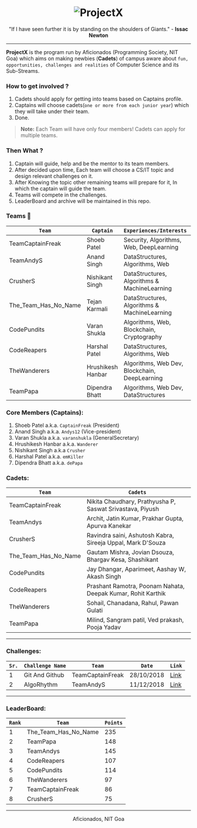 <h1 align="center">
  <br>
   <img src="https://www.brandeps.com/logo-download/P/Project-X-01.png" alt="ProjectX" title="ProjectX by CaptainFreak" />
  <br>
</h1>

<p align="center">
  "If I have seen further it is by standing on the shoulders of Giants."
  - <strong>Issac Newton</strong>
</p>

------

**ProjectX** is the program run by Aficionados (Programming Society, NIT Goa) which aims on making newbies (**Cadets**) of campus aware about `fun, opportunities, challenges and realities` of Computer Science and its Sub-Streams. 

### How to get involved ?
1. Cadets should apply for getting into teams based on Captains profile.
2. Captains will choose cadets(`one or more from each junior year`) which they will take under their team.
3. Done.


> **Note:** Each Team will have only four members! Cadets can apply for multiple teams.

### Then What ?
1. Captain will guide, help and be the mentor to its team members.
2. After decided upon time, Each team will choose a CS/IT topic and design relevant challenges on it.
3. After Knowing the topic other remaining teams will prepare for it, In which the captain will guide the team.
4. Teams will compete in the challenges.
5. LeaderBoard and archive will be maintained in this repo.

### Teams :triangular_flag_on_post:

| `Team`| `Captain`| `Experiences/Interests`| `Contact` | `Profile` |
|-|-|-|-|-|
| TeamCaptainFreak | Shoeb Patel | Security, Algorithms, Web, DeepLearning | patelshoeb4@gmail.com | [Link](https://shoebpatel.me/) |
| TeamAndyS | Anand Singh | DataStructures, Algorithms, Web | anandsingh372@gmail.com |
| CrusherS | Nishikant Singh | DataStructures, Algorithms & MachineLearning | singhnishikant0@gmail.com |
| The_Team_Has_No_Name | Tejan Karmali | DataStructures, Algorithms & MachineLearning | tejank10@gmail.com | [Link](https://github.com/tejank10)
| CodePundits | Varan Shukla | Algorithms, Web, Blockchain, Cryptography | varanshukla@gmail.com |
| CodeReapers | Harshal Patel | DataStructures, Algorithms, Web | harshal4897@gmail.com |
| TheWanderers | Hrushikesh Hanbar | Algorithms, Web Dev, Blockchain, DeepLearning | hrushikeshrohit@gmail.com| [Link](http://hrushikesh-hanbar.me/) |
| TeamPapa | Dipendra Bhatt | Algorithms, Web Dev, DataStructures | dipenbhatt03@gmail.com |

### Core Members (Captains):
1. Shoeb Patel a.k.a. `CaptainFreak` (President)
2. Anand Singh a.k.a. `Andys12` (Vice-president)
3. Varan Shukla a.k.a. `varanshukla` (GeneralSecretary)
4. Hrushikesh Hanbar a.k.a. `Wanderer`
5. Nishikant Singh a.k.a `Crusher`
6. Harshal Patel a.k.a. `emKiller`
7. Dipendra Bhatt a.k.a. `dePapa`

### Cadets:
| `Team`| `Cadets`|
|-|-|
| TeamCaptainFreak | Nikita Chaudhary, Prathyusha P, Saswat Srivastava, Piyush |
| TeamAndys | Archit, Jatin Kumar, Prakhar Gupta, Apurva Kanekar |
| CrusherS | Ravindra saini, Ashutosh Kabra, Sireeja Uppal, Mark D'Souza |
| The_Team_Has_No_Name | Gautam Mishra, Jovian Dsouza, Bhargav Kesa, Shashikant |
| CodePundits | Jay Dhangar, Aparimeet, Aashay W, Akash Singh |
| CodeReapers | Prashant Ramotra, Poonam Nahata, Deepak Kumar, Rohit Karthik |
| TheWanderers | Sohail, Chanadana, Rahul, Pawan Gulati |
| TeamPapa | Milind, Sangram patil, Ved prakash, Pooja Yadav |

----

### Challenges:
| `Sr.`| `Challenge Name`| `Team`|`Date`| `Link`|
|-|-|-|-|-|
| 1 | Git And Github | TeamCaptainFreak | 28/10/2018 | [Link](https://github.com/NITG-Aficionados/ProjectX/tree/master/GitAndGithub) |
| 2 | AlgoRhythm | TeamAndyS | 11/12/2018 | [Link](https://github.com/NITG-Aficionados/ProjectX/tree/master/AlgoRhythm) |

----

### LeaderBoard:
| `Rank`| `Team`| `Points`|
|-|-|-|
| 1 | The_Team_Has_No_Name | 235 |
| 2 | TeamPapa | 148 |
| 3 | TeamAndys | 145 |
| 4 | CodeReapers | 107 |
| 5 | CodePundits | 114 |
| 6 | TheWanderers | 97 |
| 7 | TeamCaptainFreak | 86 |
| 8 | CrusherS | 75 |

----

<p align="center">
  Aficionados, NIT Goa
</p>

